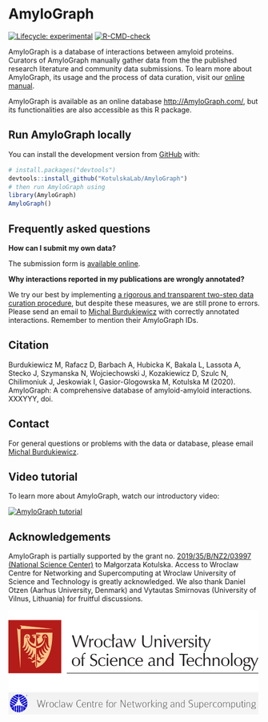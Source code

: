 
<!-- README.md is generated from README.Rmd. Please edit that file -->

# AmyloGraph

<!-- badges: start -->

<!-- [![CRAN
status](https://www.r-pkg.org/badges/version/AmyloGraph2)](https://CRAN.R-project.org/package=AmyloGraph2)-->

[![Lifecycle:
experimental](https://img.shields.io/badge/lifecycle-experimental-orange.svg)](https://lifecycle.r-lib.org/articles/stages.html#experimental)
[![R-CMD-check](https://github.com/KotulskaLab/AmyloGraph/workflows/R-CMD-check/badge.svg)](https://github.com/KotulskaLab/AmyloGraph/actions)
<!-- badges: end -->

AmyloGraph is a database of interactions between amyloid proteins.
Curators of AmyloGraph manually gather data from the the published
research literature and community data submissions. To learn more about
AmyloGraph, its usage and the process of data curation, visit our
[online manual](https://kotulskalab.github.io/AmyloGraph/).

AmyloGraph is available as an online database <http://AmyloGraph.com/>,
but its functionalities are also accessible as this R package.

## Run AmyloGraph locally

You can install the development version from
[GitHub](https://github.com/) with:

``` r
# install.packages("devtools")
devtools::install_github("KotulskaLab/AmyloGraph")
# then run AmyloGraph using
library(AmyloGraph)
AmyloGraph()
```

## Frequently asked questions

**How can I submit my own data?**

The submission form is [available
online](https://forms.gle/7sJCBQdhkCxHdBhD7).

**Why interactions reported in my publications are wrongly annotated?**

We try our best by implementing [a rigorous and transparent two-step
data curation
procedure](https://kotulskalab.github.io/AmyloGraph/articles/definitions.html#initial-curation),
but despite these measures, we are still prone to errors. Please send an
email to [Michal Burdukiewicz](mailto:michalburdukiewicz@gmail.com) with
correctly annotated interactions. Remember to mention their AmyloGraph
IDs.

## Citation

Burdukiewicz M, Rafacz D, Barbach A, Hubicka K, Bakala L, Lassota A,
Stecko J, Szymanska N, Wojciechowski J, Kozakiewicz D, Szulc N,
Chilimoniuk J, Jeskowiak I, Gasior-Glogowska M, Kotulska M (2020).
AmyloGraph: A comprehensive database of amyloid-amyloid interactions.
XXXYYY, doi.

## Contact

For general questions or problems with the data or database, please
email [Michal Burdukiewicz](mailto:michalburdukiewicz@gmail.com).

## Video tutorial

To learn more about AmyloGraph, watch our introductory video:

[![AmyloGraph
tutorial](http://img.youtube.com/vi/3sZ8g7BaDoA/0.jpg)](https://www.youtube.com/watch?v=3sZ8g7BaDoA "AmyloGraph tutorial")

## Acknowledgements

AmyloGraph is partially supported by the grant no. [2019/35/B/NZ2/03997
(National Science
Center)](https://projekty.ncn.gov.pl/index.php?projekt_id=459038) to
Małgorzata Kotulska. Access to Wroclaw Centre for Networking and
Supercomputing at Wroclaw University of Science and Technology is
greatly acknowledged. We also thank Daniel Otzen (Aarhus University,
Denmark) and Vytautas Smirnovas (University of Vilnus, Lithuania) for
fruitful discussions.

<img src='man/figures/PWr-eng.png' style='width: 500px'>
<img src='man/figures/WCSS.png' style='width: 500px'>
